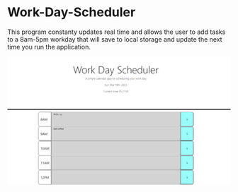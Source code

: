 # Work-Day-Scheduler
This program constanty updates real time and allows the user to add tasks to a 8am-5pm workday that will save to local storage and update the next time you
run the application.

![Alt text](https://github.com/vyang9887/Work-Day-Scheduler/blob/main/readmePreview/scheduler.png)
